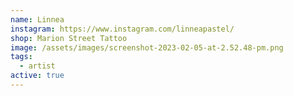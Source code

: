 ```yaml
---
name: Linnea
instagram: https://www.instagram.com/linneapastel/
shop: Marion Street Tattoo
image: /assets/images/screenshot-2023-02-05-at-2.52.48-pm.png
tags:
  - artist
active: true
---
```

